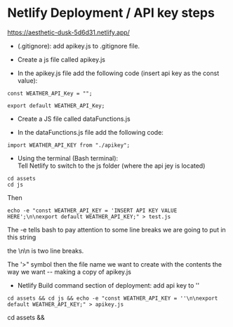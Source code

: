 # Netlify Deployment / API key steps 

https://aesthetic-dusk-5d6d31.netlify.app/

- (.gitignore): add apikey.js to .gitignore file. 

- Create a js file called apikey.js

- In the apikey.js file add the following code (insert api key as the  const value):

```
const WEATHER_API_Key = "";

export default WEATHER_API_Key; 
```

- Create a JS file called dataFunctions.js

- In the dataFunctions.js file add the following code:

```
import WEATHER_API_KEY from "./apikey";
```

- Using the terminal (Bash terminal):  
Tell Netlify to switch to the js folder (where the api jey is located)

```
cd assets
cd js 
```

Then 

```
echo -e "const WEATHER_API_KEY = 'INSERT API KEY VALUE HERE';\n\nexport default WEATHER_API_KEY;" > test.js
```

The -e tells bash to pay attention to some line breaks we are going to put in this string 

the \n\n is two line breaks. 

The '>" symbol then the file name we want to create with the contents the way we want -- making a copy of apikey.js 

- Netlify Build command section of deployment: add api key to ''

```
cd assets && cd js && echo -e "const WEATHER_API_KEY = ''\n\nexport default WEATHER_API_KEY;" > apikey.js
```

cd assets &&